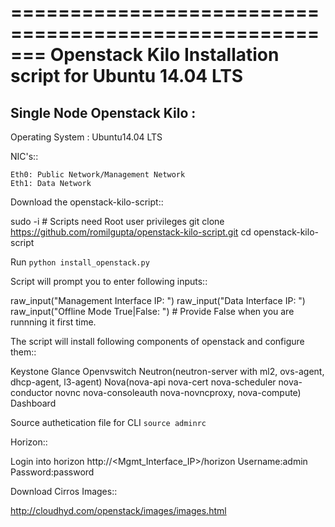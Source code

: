 =======================================================
Openstack Kilo Installation script for Ubuntu 14.04 LTS
=======================================================

Single Node Openstack Kilo :
--------------------------

  Operating System : Ubuntu14.04 LTS

  NIC's::

    Eth0: Public Network/Management Network
    Eth1: Data Network

Download the openstack-kilo-script::

  sudo -i # Scripts need Root user privileges
  git clone https://github.com/romilgupta/openstack-kilo-script.git
  cd openstack-kilo-script
  
Run ``python install_openstack.py``

Script will prompt you to enter following inputs::

  raw_input("Management Interface IP: ")
  raw_input("Data Interface IP: ")
  raw_input("Offline Mode True|False: ") # Provide False when you are runnning it first time.

The script will install following components of openstack and configure them::

  Keystone
  Glance
  Openvswitch
  Neutron(neutron-server with ml2, ovs-agent, dhcp-agent, l3-agent)
  Nova(nova-api nova-cert nova-scheduler nova-conductor novnc nova-consoleauth nova-novncproxy, nova-compute)
  Dashboard

Source authetication file for CLI ``source adminrc``

Horizon::
  
  Login into horizon http://<Mgmt_Interface_IP>/horizon  Username:admin  Password:password
  
Download Cirros Images::

  http://cloudhyd.com/openstack/images/images.html
